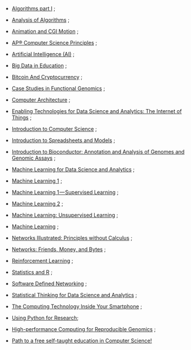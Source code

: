 * [Algorithms part I](https://www.class-central.com/mooc/339/coursera-algorithms-part-i) ;
* [Analysis of Algorithms](https://www.class-central.com/mooc/921/coursera-analysis-of-algorithms) ;

* [Animation and CGI Motion](https://www.class-central.com/mooc/7242/edx-animation-and-cgi-motion) ;
* [AP® Computer Science Principles](https://www.class-central.com/mooc/7017/edx-ap-computer-science-principles) ;

* [Artificial Intelligence (AI)](https://www.class-central.com/mooc/7230/edx-artificial-intelligence-ai) ;
* [Big Data in Education](https://www.class-central.com/mooc/3725/edx-big-data-in-education) ;
* [Bitcoin And Cryptocurrency](https://www.class-central.com/mooc/3655/coursera-bitcoin-and-cryptocurrency-technologies) ;

* [Case Studies in Functional Genomics](https://www.class-central.com/mooc/2976/edx-case-studies-in-functional-genomics) ;
* [Computer Architecture](https://www.class-central.com/mooc/342/coursera-computer-architecture) ;

* [Enabling Technologies for Data Science and Analytics: The Internet of Things](https://www.class-central.com/mooc/4911/edx-enabling-technologies-for-data-science-and-analytics-the-internet-of-things) ;
* [Introduction to Computer Science](https://www.class-central.com/mooc/442/edx-introduction-to-computer-science) ;

* [Introduction to Spreadsheets and Models](https://www.class-central.com/mooc/5451/coursera-introduction-to-spreadsheets-and-models) ;
* [Introduction to Bioconductor: Annotation and Analysis of Genomes and Genomic Assays](https://www.class-central.com/mooc/2970/edx-introduction-to-bioconductor-annotation-and-analysis-of-genomes-and-genomic-assays) ;

* [Machine Learning for Data Science and Analytics](https://www.class-central.com/mooc/4912/edx-machine-learning-for-data-science-and-analytics) ;
* [Machine Learning 1](https://www.class-central.com/mooc/1020/udacity-machine-learning) ;

* [Machine Learning 1 — Supervised Learning](https://www.class-central.com/mooc/1847/udacity-machine-learning-1-supervised-learning) ;
* [Machine Learning 2](https://www.class-central.com/mooc/3531/udacity-machine-learning) ;

* [Machine Learning: Unsupervised Learning](https://www.class-central.com/mooc/1848/udacity-machine-learning-unsupervised-learning) ;
* [Machine Learning](https://www.class-central.com/mooc/7231/edx-machine-learning) ;

* [Networks Illustrated: Principles without Calculus](https://www.class-central.com/mooc/891/coursera-networks-illustrated-principles-without-calculus) ;
* [Networks: Friends, Money, and Bytes](https://www.class-central.com/mooc/359/coursera-networks-friends-money-and-bytes) ;

* [Reinforcement Learning](https://www.class-central.com/mooc/1849/udacity-reinforcement-learning) ;
* [Statistics and R](https://www.class-central.com/mooc/2960/edx-statistics-and-r) ;

* [Software Defined Networking](https://www.class-central.com/mooc/489/coursera-software-defined-networking) ;
* [Statistical Thinking for Data Science and Analytics](https://www.class-central.com/mooc/4913/edx-statistical-thinking-for-data-science-and-analytics) ;

* [The Computing Technology Inside Your Smartphone](https://www.class-central.com/mooc/2809/edx-the-computing-technology-inside-your-smartphone) ;
* [Using Python for Research](https://www.class-central.com/mooc/7204/edx-using-python-for-research);

* [High-performance Computing for Reproducible Genomics](https://www.class-central.com/mooc/2973/edx-high-performance-computing-for-reproducible-genomics) ;
* [Path to a free self-taught education in Computer Science! ](https://github.com/open-source-society/computer-science)
